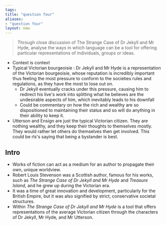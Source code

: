 ```yaml
---
tags: 
title: "question four"
aliases:
- "question four"
layout: new
---
```


> Through close discussion of The Strange Case of Dr Jekyll and Mr Hyde, analyse the ways in which language can be a tool for offering particular representations of individuals, groups or ideas.

- Context is context
- Typical Victorian bourgeoisie : Dr Jekyll and Mr Hyde is a representation of the Victorian bourgeoisie, whose reputation is incredibly important thus feeling the most pressure to conform to the societies rules and regulations, as they have the most to lose out on.
    - Dr Jekyll eventually cracks under this pressure, causing him to redirect his live's work into splitting what he believes are the undesirable aspects of him, which inevitably leads to his downfall
    - Could be commentary on how the rich and wealthy are so dispositioned to maintaining their status and so will do anything in their ability to keep it.
- Utterson and Ensign are just the typical Victorian citizen. They are nothing wealthy, and they keep their thoughts to themselves mostly. They would rather let others do themselves then get involved. This could be rls's saying that being a bystander is best.

## Intro

- Works of fiction can act as a medium for an author to propagate their own, unique worldview. 
- Robert Louis Stevenson was a Scottish author, famous for his works, such as *The Strange Case of Dr Jekyll and Mr Hyde* and *Treasure Island*, and he grew up during the Victorian era.
- It was a time of great innovation and development, particularly for the British Empire, but it was also signified by strict, conservative societal structures.
- Within *The Strange Case of Dr Jekyll and Mr Hyde* is a tool that offers representations of the average Victorian citizen through the characters of Dr Jekyll, Mr Hyde, and Mr Utterson.
